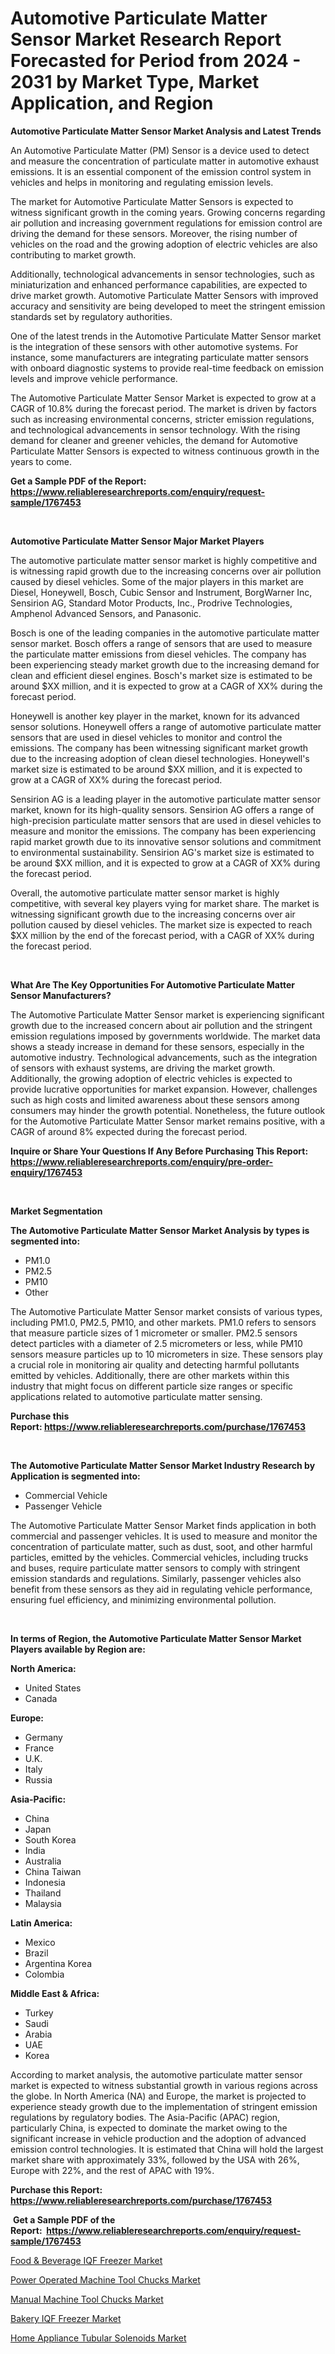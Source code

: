 <p><h1>Automotive Particulate Matter Sensor Market Research Report Forecasted for Period from 2024 -  2031 by Market Type, Market Application, and Region</h1></p><p><strong>Automotive Particulate Matter Sensor Market Analysis and Latest Trends</strong></p>
<p><p>An Automotive Particulate Matter (PM) Sensor is a device used to detect and measure the concentration of particulate matter in automotive exhaust emissions. It is an essential component of the emission control system in vehicles and helps in monitoring and regulating emission levels.</p><p>The market for Automotive Particulate Matter Sensors is expected to witness significant growth in the coming years. Growing concerns regarding air pollution and increasing government regulations for emission control are driving the demand for these sensors. Moreover, the rising number of vehicles on the road and the growing adoption of electric vehicles are also contributing to market growth.</p><p>Additionally, technological advancements in sensor technologies, such as miniaturization and enhanced performance capabilities, are expected to drive market growth. Automotive Particulate Matter Sensors with improved accuracy and sensitivity are being developed to meet the stringent emission standards set by regulatory authorities.</p><p>One of the latest trends in the Automotive Particulate Matter Sensor market is the integration of these sensors with other automotive systems. For instance, some manufacturers are integrating particulate matter sensors with onboard diagnostic systems to provide real-time feedback on emission levels and improve vehicle performance.</p><p>The Automotive Particulate Matter Sensor Market is expected to grow at a CAGR of 10.8% during the forecast period. The market is driven by factors such as increasing environmental concerns, stricter emission regulations, and technological advancements in sensor technology. With the rising demand for cleaner and greener vehicles, the demand for Automotive Particulate Matter Sensors is expected to witness continuous growth in the years to come.</p></p>
<p><strong>Get a Sample PDF of the Report:&nbsp; <a href="https://www.reliableresearchreports.com/enquiry/request-sample/1767453">https://www.reliableresearchreports.com/enquiry/request-sample/1767453</a></strong></p>
<p>&nbsp;</p>
<p><strong>Automotive Particulate Matter Sensor Major Market Players</strong></p>
<p><p>The automotive particulate matter sensor market is highly competitive and is witnessing rapid growth due to the increasing concerns over air pollution caused by diesel vehicles. Some of the major players in this market are Diesel, Honeywell, Bosch, Cubic Sensor and Instrument, BorgWarner Inc, Sensirion AG, Standard Motor Products, Inc., Prodrive Technologies, Amphenol Advanced Sensors, and Panasonic.</p><p>Bosch is one of the leading companies in the automotive particulate matter sensor market. Bosch offers a range of sensors that are used to measure the particulate matter emissions from diesel vehicles. The company has been experiencing steady market growth due to the increasing demand for clean and efficient diesel engines. Bosch's market size is estimated to be around $XX million, and it is expected to grow at a CAGR of XX% during the forecast period.</p><p>Honeywell is another key player in the market, known for its advanced sensor solutions. Honeywell offers a range of automotive particulate matter sensors that are used in diesel vehicles to monitor and control the emissions. The company has been witnessing significant market growth due to the increasing adoption of clean diesel technologies. Honeywell's market size is estimated to be around $XX million, and it is expected to grow at a CAGR of XX% during the forecast period.</p><p>Sensirion AG is a leading player in the automotive particulate matter sensor market, known for its high-quality sensors. Sensirion AG offers a range of high-precision particulate matter sensors that are used in diesel vehicles to measure and monitor the emissions. The company has been experiencing rapid market growth due to its innovative sensor solutions and commitment to environmental sustainability. Sensirion AG's market size is estimated to be around $XX million, and it is expected to grow at a CAGR of XX% during the forecast period.</p><p>Overall, the automotive particulate matter sensor market is highly competitive, with several key players vying for market share. The market is witnessing significant growth due to the increasing concerns over air pollution caused by diesel vehicles. The market size is expected to reach $XX million by the end of the forecast period, with a CAGR of XX% during the forecast period.</p></p>
<p>&nbsp;</p>
<p><strong>What Are The Key Opportunities For Automotive Particulate Matter Sensor Manufacturers?</strong></p>
<p><p>The Automotive Particulate Matter Sensor market is experiencing significant growth due to the increased concern about air pollution and the stringent emission regulations imposed by governments worldwide. The market data shows a steady increase in demand for these sensors, especially in the automotive industry. Technological advancements, such as the integration of sensors with exhaust systems, are driving the market growth. Additionally, the growing adoption of electric vehicles is expected to provide lucrative opportunities for market expansion. However, challenges such as high costs and limited awareness about these sensors among consumers may hinder the growth potential. Nonetheless, the future outlook for the Automotive Particulate Matter Sensor market remains positive, with a CAGR of around 8% expected during the forecast period.</p></p>
<p><strong>Inquire or Share Your Questions If Any Before Purchasing This Report: <a href="https://www.reliableresearchreports.com/enquiry/pre-order-enquiry/1767453">https://www.reliableresearchreports.com/enquiry/pre-order-enquiry/1767453</a></strong></p>
<p>&nbsp;</p>
<p><strong>Market Segmentation</strong></p>
<p><strong>The Automotive Particulate Matter Sensor Market Analysis by types is segmented into:</strong></p>
<p><ul><li>PM1.0</li><li>PM2.5</li><li>PM10</li><li>Other</li></ul></p>
<p><p>The Automotive Particulate Matter Sensor market consists of various types, including PM1.0, PM2.5, PM10, and other markets. PM1.0 refers to sensors that measure particle sizes of 1 micrometer or smaller. PM2.5 sensors detect particles with a diameter of 2.5 micrometers or less, while PM10 sensors measure particles up to 10 micrometers in size. These sensors play a crucial role in monitoring air quality and detecting harmful pollutants emitted by vehicles. Additionally, there are other markets within this industry that might focus on different particle size ranges or specific applications related to automotive particulate matter sensing.</p></p>
<p><strong>Purchase this Report:&nbsp;<a href="https://www.reliableresearchreports.com/purchase/1767453">https://www.reliableresearchreports.com/purchase/1767453</a></strong></p>
<p>&nbsp;</p>
<p><strong>The Automotive Particulate Matter Sensor Market Industry Research by Application is segmented into:</strong></p>
<p><ul><li>Commercial Vehicle</li><li>Passenger Vehicle</li></ul></p>
<p><p>The Automotive Particulate Matter Sensor Market finds application in both commercial and passenger vehicles. It is used to measure and monitor the concentration of particulate matter, such as dust, soot, and other harmful particles, emitted by the vehicles. Commercial vehicles, including trucks and buses, require particulate matter sensors to comply with stringent emission standards and regulations. Similarly, passenger vehicles also benefit from these sensors as they aid in regulating vehicle performance, ensuring fuel efficiency, and minimizing environmental pollution.</p></p>
<p>&nbsp;</p>
<p><strong>In terms of Region, the Automotive Particulate Matter Sensor Market Players available by Region are:</strong></p>
<p>
    <p> <strong> North America: </strong>
        <ul>
            <li>United States</li>
            <li>Canada</li>
        </ul>
        </p> 
    <p> <strong> Europe: </strong>
        <ul>
            <li>Germany</li>
            <li>France</li>
            <li>U.K.</li>
            <li>Italy</li>
            <li>Russia</li>
        </ul>
        </p> 
    <p> <strong> Asia-Pacific: </strong>
        <ul>
            <li>China</li>
            <li>Japan</li>
            <li>South Korea</li>
            <li>India</li>
            <li>Australia</li>
            <li>China Taiwan</li>
            <li>Indonesia</li>
            <li>Thailand</li>
            <li>Malaysia</li>
        </ul>
        </p> 
    <p> <strong> Latin America: </strong>
        <ul>
            <li>Mexico</li>
            <li>Brazil</li>
            <li>Argentina Korea</li>
            <li>Colombia</li>
        </ul>
        </p> 
    <p> <strong> Middle East & Africa: </strong>
        <ul>
            <li>Turkey</li>
            <li>Saudi</li>
            <li>Arabia</li>
            <li>UAE</li>
            <li>Korea</li>
        </ul>
    </p>
    </p>
<p><p>According to market analysis, the automotive particulate matter sensor market is expected to witness substantial growth in various regions across the globe. In North America (NA) and Europe, the market is projected to experience steady growth due to the implementation of stringent emission regulations by regulatory bodies. The Asia-Pacific (APAC) region, particularly China, is expected to dominate the market owing to the significant increase in vehicle production and the adoption of advanced emission control technologies. It is estimated that China will hold the largest market share with approximately 33%, followed by the USA with 26%, Europe with 22%, and the rest of APAC with 19%.</p></p>
<p><strong>Purchase this Report: <a href="https://www.reliableresearchreports.com/purchase/1767453">https://www.reliableresearchreports.com/purchase/1767453</a></strong></p>
<p>&nbsp;<strong>Get a Sample PDF of the Report:&nbsp;&nbsp;<a href="https://www.reliableresearchreports.com/enquiry/request-sample/1767453">https://www.reliableresearchreports.com/enquiry/request-sample/1767453</a></strong></p>
<p><strong></strong></p>
<p><p><a href="https://github.com/elizabethdagraca/Market-Research-Report-List-1/blob/main/food-beverage-iqf-freezer-market.md">Food & Beverage IQF Freezer Market</a></p><p><a href="https://github.com/lababdou/Market-Research-Report-List-1/blob/main/power-operated-machine-tool-chucks-market.md">Power Operated Machine Tool Chucks Market</a></p><p><a href="https://github.com/antony131rp/Market-Research-Report-List-1/blob/main/manual-machine-tool-chucks-market.md">Manual Machine Tool Chucks Market</a></p><p><a href="https://github.com/indrystar/Market-Research-Report-List-1/blob/main/bakery-iqf-freezer-market.md">Bakery IQF Freezer Market</a></p><p><a href="https://github.com/khayangel/Market-Research-Report-List-1/blob/main/home-appliance-tubular-solenoids-market.md">Home Appliance Tubular Solenoids Market</a></p></p>